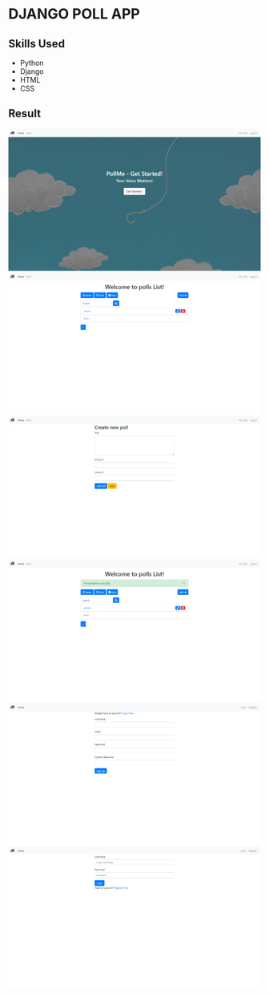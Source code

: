 # DJANGO POLL APP

## Skills Used 
* Python
* Django
* HTML
* CSS
  
## Result

![](result/result1.png)
![](result/result2.png)
![](result/result3.png)
![](result/result4.png)
![](result/result5.png)
![](result/result6.png)
